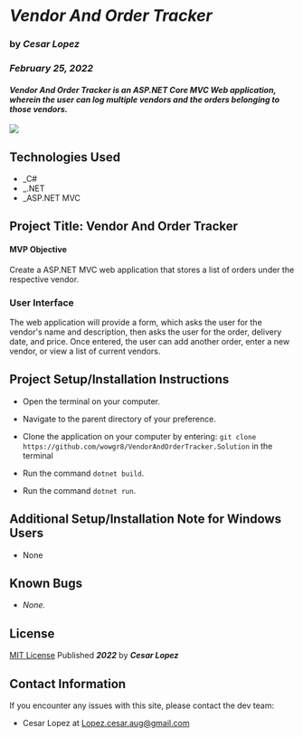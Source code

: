 # _**Vendor And Order Tracker**_

### by _**Cesar Lopez**_

### _February 25, 2022_

#### _Vendor And Order Tracker is an ASP.NET Core MVC Web application, wherein the user can log multiple vendors and the orders belonging to those vendors._

![](https://github.com/wowgr8/gifsV2/blob/main/vendandord/vendandord.gif)

## Technologies Used

- _C#
- _.NET
- _ASP.NET MVC

## Project Title: Vendor And Order Tracker

#### MVP Objective

Create a ASP.NET MVC web application that stores a list of orders under the respective vendor.

### User Interface

The web application will provide a form, which asks the user for the vendor's name and description, then asks the user for the order, delivery date, and price. Once entered, the user can add another order, enter a new vendor, or view a list of current vendors.

## Project Setup/Installation Instructions

- Open the terminal on your computer.
- Navigate to the parent directory of your preference.

- Clone the application on your computer by entering: 
```git clone https://github.com/wowgr8/VendorAndOrderTracker.Solution```
in the terminal
- Run the command ```dotnet build```.
- Run the command ```dotnet run```.

## Additional Setup/Installation Note for Windows Users

- None

## Known Bugs

- _None._

## License

[MIT License](https://opensource.org/licenses/MIT) Published _**2022**_ by _**Cesar Lopez**_

## Contact Information

If you encounter any issues with this site, please contact the dev team:

- Cesar Lopez at [Lopez.cesar.aug@gmail.com](mailto:lopez.cesar.aug@gmail.com)
